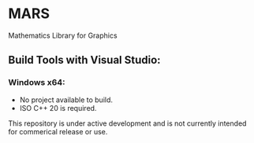 # MARS
Mathematics Library for Graphics

## Build Tools with Visual Studio:
### Windows x64:
- No project available to build.
- ISO C++ 20 is required.

This repository is under active development and is not currently intended for commerical release or use.
